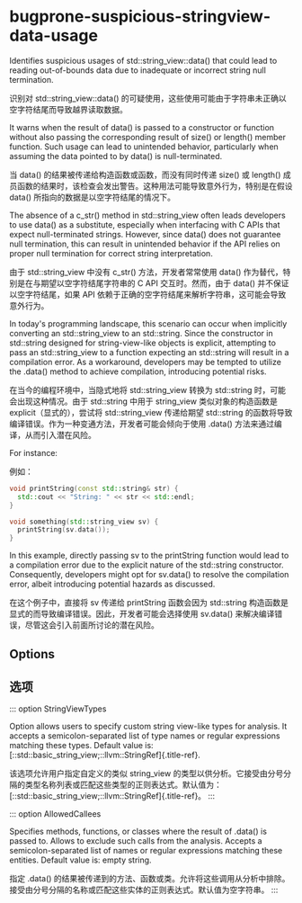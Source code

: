 # bugprone-suspicious-stringview-data-usage

Identifies suspicious usages of std::string_view::data() that could lead to reading out-of-bounds data due to inadequate or incorrect string null termination.

识别对 std::string_view::data() 的可疑使用，这些使用可能由于字符串未正确以空字符结尾而导致越界读取数据。

It warns when the result of data() is passed to a constructor or function without also passing the corresponding result of size() or length() member function. Such usage can lead to unintended behavior, particularly when assuming the data pointed to by data() is null-terminated.

当 data() 的结果被传递给构造函数或函数，而没有同时传递 size() 或 length() 成员函数的结果时，该检查会发出警告。这种用法可能导致意外行为，特别是在假设 data() 所指向的数据是以空字符结尾的情况下。

The absence of a c_str() method in std::string_view often leads developers to use data() as a substitute, especially when interfacing with C APIs that expect null-terminated strings. However, since data() does not guarantee null termination, this can result in unintended behavior if the API relies on proper null termination for correct string interpretation.

由于 std::string_view 中没有 c_str() 方法，开发者常常使用 data() 作为替代，特别是在与期望以空字符结尾字符串的 C API 交互时。然而，由于 data() 并不保证以空字符结尾，如果 API 依赖于正确的空字符结尾来解析字符串，这可能会导致意外行为。

In today's programming landscape, this scenario can occur when implicitly converting an std::string_view to an std::string. Since the constructor in std::string designed for string-view-like objects is explicit, attempting to pass an std::string_view to a function expecting an std::string will result in a compilation error. As a workaround, developers may be tempted to utilize the .data() method to achieve compilation, introducing potential risks.

在当今的编程环境中，当隐式地将 std::string_view 转换为 std::string 时，可能会出现这种情况。由于 std::string 中用于 string_view 类似对象的构造函数是 explicit（显式的），尝试将 std::string_view 传递给期望 std::string 的函数将导致编译错误。作为一种变通方法，开发者可能会倾向于使用 .data() 方法来通过编译，从而引入潜在风险。

For instance:

例如：

```c++
void printString(const std::string& str) {
  std::cout << "String: " << str << std::endl;
}

void something(std::string_view sv) {
  printString(sv.data());
}
```

In this example, directly passing sv to the printString function would lead to a compilation error due to the explicit nature of the std::string constructor. Consequently, developers might opt for sv.data() to resolve the compilation error, albeit introducing potential hazards as discussed.

在这个例子中，直接将 sv 传递给 printString 函数会因为 std::string 构造函数是显式的而导致编译错误。因此，开发者可能会选择使用 sv.data() 来解决编译错误，尽管这会引入前面所讨论的潜在风险。

## Options

## 选项

::: option
StringViewTypes

Option allows users to specify custom string view-like types for analysis. It accepts a semicolon-separated list of type names or regular expressions matching these types. Default value is: [::std::basic_string_view;::llvm::StringRef]{.title-ref}.

该选项允许用户指定自定义的类似 string_view 的类型以供分析。它接受由分号分隔的类型名称列表或匹配这些类型的正则表达式。默认值为：[::std::basic_string_view;::llvm::StringRef]{.title-ref}。
:::

::: option
AllowedCallees

Specifies methods, functions, or classes where the result of .data() is passed to. Allows to exclude such calls from the analysis. Accepts a semicolon-separated list of names or regular expressions matching these entities. Default value is: empty string.

指定 .data() 的结果被传递到的方法、函数或类。允许将这些调用从分析中排除。接受由分号分隔的名称或匹配这些实体的正则表达式。默认值为空字符串。
:::
